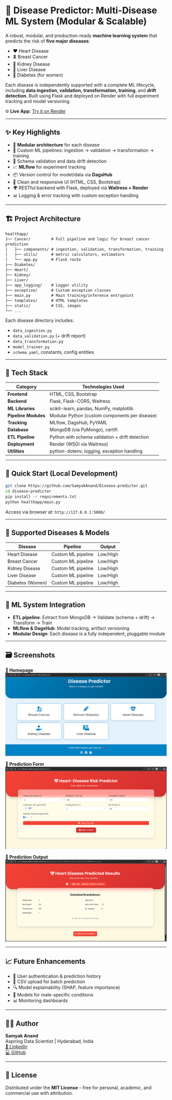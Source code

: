 # 🧠 Disease Predictor: Multi-Disease ML System (Modular & Scalable)

A robust, modular, and production-ready **machine learning system** that predicts the risk of **five major diseases**:

- ❤️ Heart Disease
- 🎗️ Breast Cancer
- 🧪 Kidney Disease
- 🧬 Liver Disease
- 🍭 Diabetes (for women)

Each disease is independently supported with a complete ML lifecycle, including **data ingestion, validation, transformation, training**, and **drift detection**. Built using Flask and deployed on Render with full experiment tracking and model versioning.

🌐 **Live App:** [Try it on Render](https://disease-predictor-dvty.onrender.com/)

---

## ✨ Key Highlights

- 🔁 **Modular architecture** for each disease
- 🧪 Custom ML pipelines: ingestion → validation → transformation → training
- 🧬 Schema validation and data drift detection
- 📈 **MLflow** for experiment tracking
- 📦 Version control for model/data via **DagsHub**
- 🧾 Clean and responsive UI (HTML, CSS, Bootstrap)
- 🌍 RESTful backend with Flask, deployed via **Waitress + Render**
- 📊 Logging & error tracking with custom exception handling

---

## 🏗️ Project Architecture

```
healthapp/
├── Cancer/         # Full pipeline and logic for breast cancer prediction
│   ├── components/ # ingestion, validation, transformation, training
│   ├── utils/      # metric calculators, estimators
│   └── app.py      # Flask route
├── Diabetes/
├── Heart/
├── Kidney/
├── Liver/
├── app_logging/    # Logger utility
├── exception/      # Custom exception classes
├── main.py         # Main training/inference entrypoint
├── templates/      # HTML templates
├── static/         # CSS, images
└── ...
```

Each disease directory includes:
- `data_ingestion.py`
- `data_validation.py` (+ drift report)
- `data_transformation.py`
- `model_trainer.py`
- `schema.yaml`, constants, config entities

---

## 🔧 Tech Stack

| Category             | Technologies Used                                      |
|----------------------|--------------------------------------------------------|
| **Frontend**         | HTML, CSS, Bootstrap                                   |
| **Backend**          | Flask, Flask-CORS, Waitress                            |
| **ML Libraries**     | scikit-learn, pandas, NumPy, matplotlib                |
| **Pipeline Modules** | Modular Python (custom components per disease)         |
| **Tracking**         | MLflow, DagsHub, PyYAML                                |
| **Database**         | MongoDB (via PyMongo), certifi                         |
| **ETL Pipeline**     | Python with schema validation + drift detection        |
| **Deployment**       | Render (WSGI via Waitress)                             |
| **Utilities**        | python-dotenv, logging, exception handling             |

---

## 🚀 Quick Start (Local Development)

```bash
git clone https://github.com/SamyakAnand/Disease-predictor.git
cd disease-predictor
pip install -r requirements.txt
python healthapp/main.py
```

Access via browser at: `http://127.0.0.1:5000/`

---

## 🧠 Supported Diseases & Models

| Disease          | Pipeline             | Output     |
|------------------|----------------------|------------|
| Heart Disease    | Custom ML pipeline   | Low/High   |
| Breast Cancer    | Custom ML pipeline   | Low/High   |
| Kidney Disease   | Custom ML pipeline   | Low/High   |
| Liver Disease    | Custom ML pipeline   | Low/High   |
| Diabetes (Women) | Custom ML pipeline   | Low/High   |

---

## 🔗 ML System Integration

- **ETL pipeline**: Extract from MongoDB → Validate (schema + drift) → Transform → Train
- **MLflow & DagsHub**: Model tracking, artifact versioning
- **Modular Design**: Each disease is a fully independent, pluggable module

---

## 🗃️ Screenshots

**🔹 Homepage**
![Homepage](https://github.com/SamyakAnand/Disease-Predictor/blob/main/images/Home.png)

**🔹 Prediction Form**
![Form](https://github.com/SamyakAnand/Disease-Predictor/blob/main/images/Predictor.png)

**🔹 Prediction Output**
![Result](https://github.com/SamyakAnand/Disease-Predictor/blob/main/images/Result.png)

---

## 📈 Future Enhancements

- 👥 User authentication & prediction history
- 📁 CSV upload for batch prediction
- 🔍 Model explainability (SHAP, feature importance)
- 🧔 Models for male-specific conditions
- 📊 Monitoring dashboards

---

## 👨‍💻 Author

**Samyak Anand**  
Aspiring Data Scientist | Hyderabad, India  
[🔗 LinkedIn](https://www.linkedin.com/in/SamyakAnand/)  
[💻 GitHub](https://github.com/SamyakAnand)

---

## 📝 License

Distributed under the **MIT License** – free for personal, academic, and commercial use with attribution.



